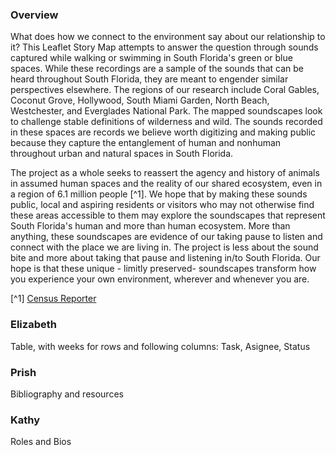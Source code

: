 ### Overview
What does how we connect to the environment say about our relationship to it? This Leaflet Story Map attempts to answer the question through sounds captured while walking or swimming in South Florida's green or blue spaces. While these recordings are a sample of the sounds that can be heard throughout South Florida, they are meant to engender similar perspectives elsewhere. The regions of our research include Coral Gables, Coconut Grove, Hollywood, South Miami Garden, North Beach, Westchester, and Everglades National Park. The mapped soundscapes look to challenge stable definitions of wilderness and wild. The sounds recorded in these spaces are records we believe worth digitizing and making public because they capture the entanglement of human and nonhuman throughout urban and natural spaces in South Florida.

The project as a whole seeks to reassert the agency and history of animals in assumed human spaces and the reality of our shared ecosystem, even in a region of 6.1 million people [^1]. We hope that by making these sounds public, local and aspiring residents or visitors who may not otherwise find these areas accessible to them may explore the soundscapes that represent South Florida's human and more than human ecosystem. More than anything, these soundscapes are evidence of our taking pause to listen and connect with the place we are living in. The project is less about the sound bite and more about taking that pause and listening in/to South Florida. Our hope is that these unique - limitly preserved- soundscapes transform how you experience your own environment, wherever and whenever you are. 

[^1] [Census Reporter](https://censusreporter.org/profiles/31000US33100-miami-fort-lauderdale-west-palm-beach-fl-metro-area/)

### Elizabeth 
Table, with weeks for rows and following columns: Task, Asignee, Status

### Prish
Bibliography and resources

### Kathy
Roles and Bios

